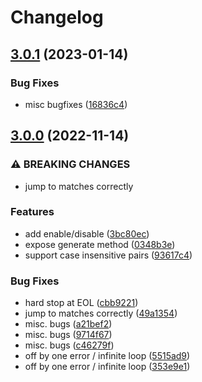 # Changelog

## [3.0.1](https://github.com/nat-418/boole.nvim/compare/v3.0.0...v3.0.1) (2023-01-14)


### Bug Fixes

* misc bugfixes ([16836c4](https://github.com/nat-418/boole.nvim/commit/16836c444252295cc984fe831fc6ef4ec186d89b))

## [3.0.0](https://github.com/nat-418/boole.nvim/compare/v2.1.2...v3.0.0) (2022-11-14)


### ⚠ BREAKING CHANGES

* jump to matches correctly

### Features

* add enable/disable ([3bc80ec](https://github.com/nat-418/boole.nvim/commit/3bc80ece8ea74f85665e0184d5853ee583dec534))
* expose generate method ([0348b3e](https://github.com/nat-418/boole.nvim/commit/0348b3eaa5be364a3a8b4e896d81f35a66b5cd21))
* support case insensitive pairs ([93617c4](https://github.com/nat-418/boole.nvim/commit/93617c4bc1f1826c76b17fc952c22ef48fe6d276))


### Bug Fixes

* hard stop at EOL ([cbb9221](https://github.com/nat-418/boole.nvim/commit/cbb9221256db9a76a479760e331294dcf1681264))
* jump to matches correctly ([49a1354](https://github.com/nat-418/boole.nvim/commit/49a1354ef0fd3bc23350cbbf3f8d9e7d11cab077))
* misc. bugs ([a21bef2](https://github.com/nat-418/boole.nvim/commit/a21bef208cf557f512606ba3deaef7bd0fe8bc4b))
* misc. bugs ([9714f67](https://github.com/nat-418/boole.nvim/commit/9714f67c7ec3aea3ba2c9a483ef27153a6ba0e73))
* misc. bugs ([c46279f](https://github.com/nat-418/boole.nvim/commit/c46279fec4f43257fbf54596122927786711d921))
* off by one error / infinite loop ([5515ad9](https://github.com/nat-418/boole.nvim/commit/5515ad95bd751ca4bde10f54f9f01a5669122a54))
* off by one error / infinite loop ([353e9e1](https://github.com/nat-418/boole.nvim/commit/353e9e1dbfe3ed3d5dc4bf1f40cf632188965f53))
